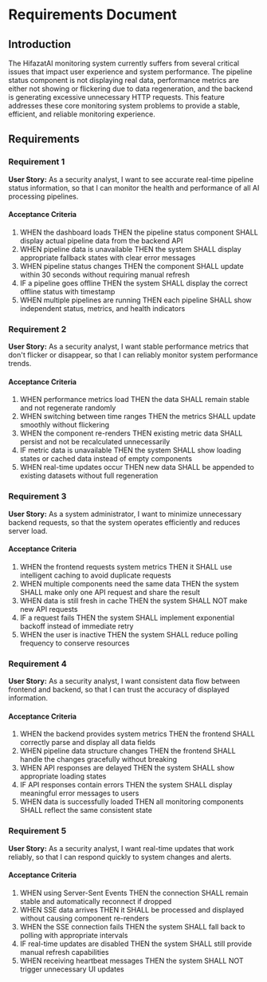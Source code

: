 # Requirements Document

## Introduction

The HifazatAI monitoring system currently suffers from several critical issues that impact user experience and system performance. The pipeline status component is not displaying real data, performance metrics are either not showing or flickering due to data regeneration, and the backend is generating excessive unnecessary HTTP requests. This feature addresses these core monitoring system problems to provide a stable, efficient, and reliable monitoring experience.

## Requirements

### Requirement 1

**User Story:** As a security analyst, I want to see accurate real-time pipeline status information, so that I can monitor the health and performance of all AI processing pipelines.

#### Acceptance Criteria

1. WHEN the dashboard loads THEN the pipeline status component SHALL display actual pipeline data from the backend API
2. WHEN pipeline data is unavailable THEN the system SHALL display appropriate fallback states with clear error messages
3. WHEN pipeline status changes THEN the component SHALL update within 30 seconds without requiring manual refresh
4. IF a pipeline goes offline THEN the system SHALL display the correct offline status with timestamp
5. WHEN multiple pipelines are running THEN each pipeline SHALL show independent status, metrics, and health indicators

### Requirement 2

**User Story:** As a security analyst, I want stable performance metrics that don't flicker or disappear, so that I can reliably monitor system performance trends.

#### Acceptance Criteria

1. WHEN performance metrics load THEN the data SHALL remain stable and not regenerate randomly
2. WHEN switching between time ranges THEN the metrics SHALL update smoothly without flickering
3. WHEN the component re-renders THEN existing metric data SHALL persist and not be recalculated unnecessarily
4. IF metric data is unavailable THEN the system SHALL show loading states or cached data instead of empty components
5. WHEN real-time updates occur THEN new data SHALL be appended to existing datasets without full regeneration

### Requirement 3

**User Story:** As a system administrator, I want to minimize unnecessary backend requests, so that the system operates efficiently and reduces server load.

#### Acceptance Criteria

1. WHEN the frontend requests system metrics THEN it SHALL use intelligent caching to avoid duplicate requests
2. WHEN multiple components need the same data THEN the system SHALL make only one API request and share the result
3. WHEN data is still fresh in cache THEN the system SHALL NOT make new API requests
4. IF a request fails THEN the system SHALL implement exponential backoff instead of immediate retry
5. WHEN the user is inactive THEN the system SHALL reduce polling frequency to conserve resources

### Requirement 4

**User Story:** As a security analyst, I want consistent data flow between frontend and backend, so that I can trust the accuracy of displayed information.

#### Acceptance Criteria

1. WHEN the backend provides system metrics THEN the frontend SHALL correctly parse and display all data fields
2. WHEN pipeline data structure changes THEN the frontend SHALL handle the changes gracefully without breaking
3. WHEN API responses are delayed THEN the system SHALL show appropriate loading states
4. IF API responses contain errors THEN the system SHALL display meaningful error messages to users
5. WHEN data is successfully loaded THEN all monitoring components SHALL reflect the same consistent state

### Requirement 5

**User Story:** As a security analyst, I want real-time updates that work reliably, so that I can respond quickly to system changes and alerts.

#### Acceptance Criteria

1. WHEN using Server-Sent Events THEN the connection SHALL remain stable and automatically reconnect if dropped
2. WHEN SSE data arrives THEN it SHALL be processed and displayed without causing component re-renders
3. WHEN the SSE connection fails THEN the system SHALL fall back to polling with appropriate intervals
4. IF real-time updates are disabled THEN the system SHALL still provide manual refresh capabilities
5. WHEN receiving heartbeat messages THEN the system SHALL NOT trigger unnecessary UI updates
